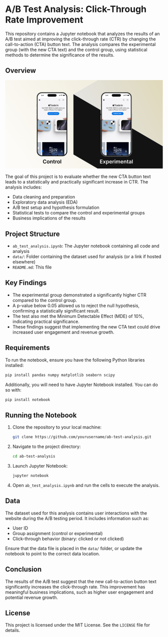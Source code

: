 
# A/B Test Analysis: Click-Through Rate Improvement


This repository contains a Jupyter notebook that analyzes the results of an A/B test aimed at improving the click-through rate (CTR) by changing the call-to-action (CTA) button text. The analysis compares the experimental group (with the new CTA text) and the control group, using statistical methods to determine the significance of the results.

## Overview

![Alt text](controlexperiment.png)

The goal of this project is to evaluate whether the new CTA button text leads to a statistically and practically significant increase in CTR. The analysis includes:

- Data cleaning and preparation
- Exploratory data analysis (EDA)
- A/B test setup and hypothesis formulation
- Statistical tests to compare the control and experimental groups
- Business implications of the results

## Project Structure

- `ab_test_analysis.ipynb`: The Jupyter notebook containing all code and analysis
- `data/`: Folder containing the dataset used for analysis (or a link if hosted elsewhere)
- `README.md`: This file

## Key Findings

- The experimental group demonstrated a significantly higher CTR compared to the control group.
- A p-value below 0.05 allowed us to reject the null hypothesis, confirming a statistically significant result.
- The test also met the Minimum Detectable Effect (MDE) of 10%, indicating practical significance.
- These findings suggest that implementing the new CTA text could drive increased user engagement and revenue growth.

## Requirements

To run the notebook, ensure you have the following Python libraries installed:

```bash
pip install pandas numpy matplotlib seaborn scipy
```

Additionally, you will need to have Jupyter Notebook installed. You can do so with:

```bash
pip install notebook
```

## Running the Notebook

1. Clone the repository to your local machine:

   ```bash
   git clone https://github.com/yourusername/ab-test-analysis.git
   ```

2. Navigate to the project directory:

   ```bash
   cd ab-test-analysis
   ```

3. Launch Jupyter Notebook:

   ```bash
   jupyter notebook
   ```

4. Open `ab_test_analysis.ipynb` and run the cells to execute the analysis.

## Data

The dataset used for this analysis contains user interactions with the website during the A/B testing period. It includes information such as:

- User ID
- Group assignment (control or experimental)
- Click-through behavior (binary: clicked or not clicked)

Ensure that the data file is placed in the `data/` folder, or update the notebook to point to the correct data location.

## Conclusion

The results of the A/B test suggest that the new call-to-action button text significantly increases the click-through rate. This improvement has meaningful business implications, such as higher user engagement and potential revenue growth.

## License

This project is licensed under the MIT License. See the `LICENSE` file for details.
